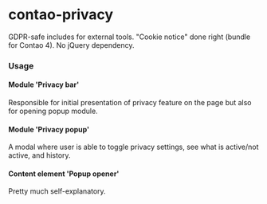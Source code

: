 # contao-privacy
GDPR-safe includes for external tools. "Cookie notice" done right (bundle for Contao 4).
No jQuery dependency.

### Usage
#### Module 'Privacy bar'
Responsible for initial presentation of privacy feature on the page but also for opening popup module.

#### Module 'Privacy popup'
A modal where user is able to toggle privacy settings, see what is active/not active, and history.

#### Content element 'Popup opener'
Pretty much self-explanatory.
